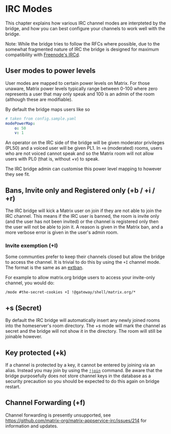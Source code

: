IRC Modes
=========

This chapter explains how various IRC channel modes are interpteted by the bridge, and how you can best configure your
channels to work well with the bridge.

Note: While the bridge tries to follow the RFCs where possible, due to the somewhat fragmented nature of IRC the bridge is
designed for maximum compatibility with [Freenode's IRCd](https://github.com/freenode/ircd-seven).

## User modes to power levels

User modes are mapped to certain power levels on Matrix. For those unaware, Matrix power levels typically range between
0-100 where zero represents a user that may only speak and 100 is an admin of the room (although these are modifiable).

By default the bridge maps users like so

```yaml
# taken from config.sample.yaml
modePowerMap:
    o: 50
    v: 1
```

An operator on the IRC side of the bridge will be given moderator privileges (PL50) and a voiced user will be given
PL1. In `+m` (moderated) rooms, users who are not voiced cannot speak and so the Matrix room will not allow users with
PL0 (that is, without +v) to speak.

The IRC bridge admin can customise this power level mapping to however they see fit.

## Bans, Invite only and Registered only (+b / +i / +r)

The IRC bridge will kick a Matrix user on join if they are not able to join the IRC channel. This means if the IRC
user is banned, the room is invite only (and the user has not been invited) or the channel is registered only then
the user will not be able to join it. A reason is given in the Matrix ban, and a more verbose error is given in the
user's admin room.

### Invite exemption (+I)

Some communties prefer to keep their channels closed but allow the bridge to access the channel. It is trivial to do
this by using the `+I` channel mode. The format is the same as an [extban](https://freenode.net/kb/answer/extbans).

For example to allow matrix.org bridge users to access your invite-only channel, you would do:

```
/mode #the-secret-cookies +I !@gateway/shell/matrix.org/*
```

## +s (Secret)

By default the IRC bridge will automatically insert any newly joined rooms into the homeserver's room directory.
The +s mode will mark the channel as secret and the bridge will not show it in the
directory. The room will still be joinable however.

## Key protected (+k)

If a channel is protected by a key, it cannot be entered by joining via an alias. Instead you may join by using
the [`!join`](admin_room.md#join) command. Be aware that the bridge purposefully does not store channel keys in
the database as a security precaution so you should be expected to do this again on bridge restart.

## Channel Forwarding (+f)

Channel forwarding is presently unsupported, see https://github.com/matrix-org/matrix-appservice-irc/issues/214
for information and updates.
